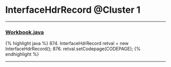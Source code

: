 # InterfaceHdrRecord @Cluster 1

***

### [Workbook.java](https://searchcode.com/codesearch/view/15642358/)
{% highlight java %}
874. InterfaceHdrRecord retval = new InterfaceHdrRecord();
876. retval.setCodepage(CODEPAGE);
{% endhighlight %}

***

